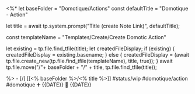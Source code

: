  <%*
let baseFolder = "Domotique/Actions"
const defaultTitle = "Domotique - Action"

let title = await tp.system.prompt("Title (create Note Link)", defaultTitle);

const templateName = "Templates/Create/Create Domotic Action"

let existing = tp.file.find_tfile(title);
let createdFileDisplay;
if (existing) {
  createdFileDisplay = existing.basename;
} else {
  createdFileDisplay = (await tp.file.create_new(tp.file.find_tfile(templateName), title, true));
}
await tp.file.move("/"+ baseFolder + "/" + title, tp.file.find_tfile(title));

%>   - [/] [[<% baseFolder %>/<% title %>]] #status/wip #domotique/action #domotique   ➕ {{DATE}} 🛫 {{DATE}}
